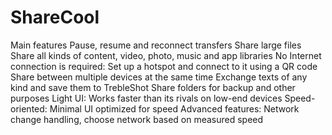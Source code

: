 # ShareCool
Main features
Pause, resume and reconnect transfers
Share large files
Share all kinds of content, video, photo, music and app libraries
No Internet connection is required: Set up a hotspot and connect to it using a QR code
Share between multiple devices at the same time
Exchange texts of any kind and save them to TrebleShot
Share folders for backup and other purposes
Light UI: Works faster than its rivals on low-end devices
Speed-oriented: Minimal UI optimized for speed
Advanced features: Network change handling, choose network based on measured speed
